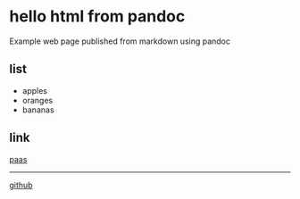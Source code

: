 # hello html from pandoc

Example web page published from markdown using pandoc

## list

- apples
- oranges
- bananas

## link
[paas](https://cloud.service.gov.uk)

---
[github](https://github.com/pauldougan/static-pandoc)
